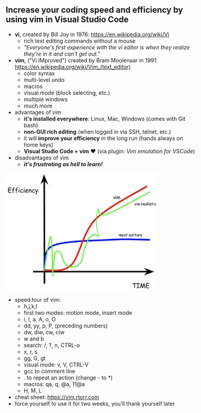 ## Increase your coding speed and efficiency by using vim in Visual Studio Code 

- **vi**, created by Bill Joy in 1976: https://en.wikipedia.org/wiki/Vi
    - rich text editing commands without a mouse
    - *"Everyone's first experience with the vi editor is when they realize they're in it and can't get out."*
- **vim**, ("Vi IMproved") created by Bram Moolenaar in 1991: https://en.wikipedia.org/wiki/Vim_(text_editor)
    - color syntax
    - multi-level undo
    - macros
    - visual mode (block selecting, etc.)
    - multiple windows
    - much more
- advantages of vim
    - **it's installed everywhere**: Linux, Mac, Windows (comes with Git bash)
    - **non-GUI rich editing** (when logged in via SSH, telnet, etc.)
    - it will **improve your efficiency** in the long run (hands always on home keys)
    - **Visual Studio Code + vim** :heart: (via plugin: *Vim emulation for VSCode*)
- disadvantages of vim
    - ***it's frustrating as hell to learn!***

<img src="images/vim_curve.png" width="400"/>

- speed tour of vim:
    * h,j,k,l
    * first two modes: motion mode, insert mode
    * i, I, a, A, o, O
    * dd, yy, p, P, (preceding numbers)
    * dw, diw, cw, ciw
    * w and b
    * search: /, ?, n, CTRL-o
    * x, r, s
    * gg, G, gt
    * visual mode: v, V, CTRL-V
    * gcc to comment line
    * . to repeat an action (change - to *)
    * macros: qa, q, @a, 11@a
	* H, M, L
- cheat sheet: https://vim.rtorr.com
- force yourself to use it for two weeks, you'll thank yourself later